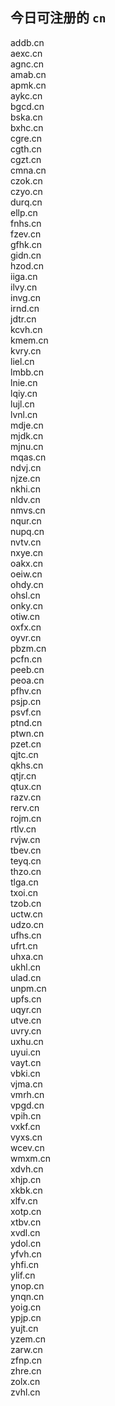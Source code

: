 
## 今日可注册的 `cn`
>
addb.cn   
aexc.cn   
agnc.cn   
amab.cn   
apmk.cn   
aykc.cn   
bgcd.cn   
bska.cn   
bxhc.cn   
cgre.cn   
cgth.cn   
cgzt.cn   
cmna.cn   
czok.cn   
czyo.cn   
durq.cn   
ellp.cn   
fnhs.cn   
fzev.cn   
gfhk.cn   
gidn.cn   
hzod.cn   
iiga.cn   
ilvy.cn   
invg.cn   
irnd.cn   
jdtr.cn   
kcvh.cn   
kmem.cn   
kvry.cn   
liel.cn   
lmbb.cn   
lnie.cn   
lqiy.cn   
lujl.cn   
lvnl.cn   
mdje.cn   
mjdk.cn   
mjnu.cn   
mqas.cn   
ndvj.cn   
njze.cn   
nkhi.cn   
nldv.cn   
nmvs.cn   
nqur.cn   
nupq.cn   
nvtv.cn   
nxye.cn   
oakx.cn   
oeiw.cn   
ohdy.cn   
ohsl.cn   
onky.cn   
otiw.cn   
oxfx.cn   
oyvr.cn   
pbzm.cn   
pcfn.cn   
peeb.cn   
peoa.cn   
pfhv.cn   
psjp.cn   
psvf.cn   
ptnd.cn   
ptwn.cn   
pzet.cn   
qjtc.cn   
qkhs.cn   
qtjr.cn   
qtux.cn   
razv.cn   
rerv.cn   
rojm.cn   
rtlv.cn   
rvjw.cn   
tbev.cn   
teyq.cn   
thzo.cn   
tlga.cn   
txoi.cn   
tzob.cn   
uctw.cn   
udzo.cn   
ufhs.cn   
ufrt.cn   
uhxa.cn   
ukhl.cn   
ulad.cn   
unpm.cn   
upfs.cn   
uqyr.cn   
utve.cn   
uvry.cn   
uxhu.cn   
uyui.cn   
vayt.cn   
vbki.cn   
vjma.cn   
vmrh.cn   
vpgd.cn   
vpih.cn   
vxkf.cn   
vyxs.cn   
wcev.cn   
wmxm.cn   
xdvh.cn   
xhjp.cn   
xkbk.cn   
xlfv.cn   
xotp.cn   
xtbv.cn   
xvdl.cn   
ydol.cn   
yfvh.cn   
yhfi.cn   
ylif.cn   
ynop.cn   
ynqn.cn   
yoig.cn   
ypjp.cn   
yujt.cn   
yzem.cn   
zarw.cn   
zfnp.cn   
zhre.cn   
zolx.cn   
zvhl.cn   

